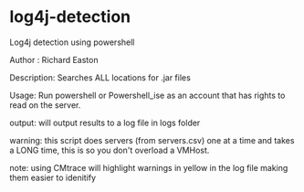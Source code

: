 # log4j-detection
Log4j detection using powershell


Author : Richard Easton

Description: Searches ALL locations for .jar files

Usage: Run powershell or Powershell_ise as an account that has rights to read on the server.

output: will output results to a log file in logs folder


warning: this script does servers (from servers.csv) one at a time and takes a LONG time, this is so you don't overload a VMHost.

note: using CMtrace will highlight warnings in yellow in the log file making them easier to idenitify
